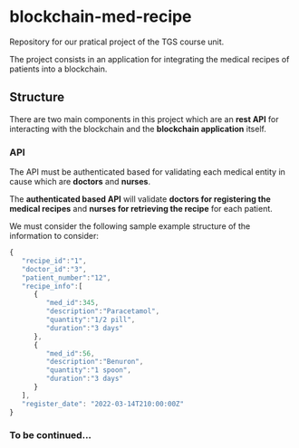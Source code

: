 # blockchain-med-recipe
Repository for our pratical project of the TGS course unit.

The project consists in an application for integrating the medical recipes of patients into a blockchain.

## Structure

There are two main components in this project which are an **rest API** for interacting with the blockchain and the **blockchain application** itself.

### API
The API must be authenticated based for validating each medical entity in cause which are **doctors** and **nurses**.

The **authenticated based API** will validate **doctors for registering the medical recipes** and **nurses for retrieving the recipe** for each patient. 

We must consider the following sample example structure of the information to consider:

```javascript
{
   "recipe_id":"1",
   "doctor_id":"3",
   "patient_number":"12",
   "recipe_info":[
      {
         "med_id":345,
         "description":"Paracetamol",
         "quantity":"1/2 pill",
         "duration":"3 days"
      },
      {
         "med_id":56,
         "description":"Benuron",
         "quantity":"1 spoon",
         "duration":"3 days"
      }
   ],
   "register_date": "2022-03-14T210:00:00Z"
}
```

###  To be continued...

